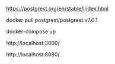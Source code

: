 

https://postgrest.org/en/stable/index.html

docker pull postgrest/postgrest:v7.0.1

docker-compose up

http://localhost:3000/

http://localhost:8080/



